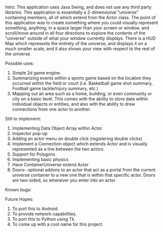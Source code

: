 Intro:
This application uses Java Swing, and does not use any third party libraries.  This application is essentially a 2-dimensional "universe" containing members, all of which extend from the Actor class.  The point of this application was to create something where you could visually represent something, anything, in a space larger than your screen or window, and scroll/move around in all four directions to explore the contents of the "universe" outside of what your window currently displays.  There is a HUD Map which represents the entirety of the universe, and displays it on a much smaller scale, and it also shows your view with respect to the rest of the universe.


Possible uses:

1) Simple 2d game engine.
2) Summarizing events within a sports game based on the location they occurred within the field or court (i.e. Basketball game shot summary, Football game tackle/injury summary, etc.)
3) Mapping out an area such as a home, building, or even community or city on a basic level.  This comes with the ability to store data within individual objects or entities, and also with the ability to draw connections from one actor to another.


Still to implement:
1) Implementing Data Object Array within Actor
2) Inspector pop-up 
3) Adding an actor menu on double click (registering double clicks)
4) Implement a Connection object which extends Actor and is visually represented as a line between the two actors.  
4) Support for Polygons 
5) Implementing basic physics
6) Have ContainerUniverse extend Actor
7) Doors- optional addons to an actor that act as a portal from the current universe container to a new one that is within that specific actor.  Doors are two-sided, so whenever you enter into an actor 


Known bugs:

Future Hopes:
1) To port this to Android.
2) To provide network capabilities.
3) To port this to Python using Tk.
4) To come up with a cool name for this project.

